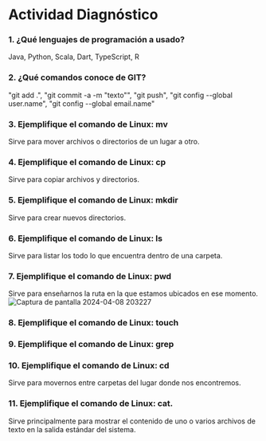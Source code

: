 # Actividad Diagnóstico


### 1. ¿Qué lenguajes de programación a usado?
Java, Python, Scala, Dart, TypeScript, R
### 2. ¿Qué comandos conoce de GIT?
"git add .", "git commit -a -m "texto"", "git push", "git config --global user.name", "git config --global email.name" 
### 3. Ejemplifique el comando de Linux: mv
Sirve para mover archivos o directorios de un lugar a otro.

### 4. Ejemplifique el comando de Linux: cp
Sirve para copiar archivos y directorios.

### 5. Ejemplifique el comando de Linux: mkdir
Sirve para crear nuevos directorios.

### 6. Ejemplifique el comando de Linux: ls
Sirve para listar los todo lo que encuentra dentro de una carpeta. 


### 7. Ejemplifique el comando de Linux: pwd
Sirve para enseñarnos la ruta en la que estamos ubicados en ese momento.
![Captura de pantalla 2024-04-08 203227](https://github.com/PlataformasWeb-P-AA2024/actividad-diagnostico-CJlopez17/assets/92592810/f797e494-a2d9-4a2d-ba1a-aec2bd6a0510)
### 8. Ejemplifique el comando de Linux: touch
### 9. Ejemplifique el comando de Linux: grep
### 10. Ejemplifique el comando de Linux: cd
Sirve para movernos entre carpetas del lugar donde nos encontremos.

### 11. Ejemplifique el comando de Linux: cat.
Sirve principalmente para mostrar el contenido de uno o varios archivos de texto en la salida estándar del sistema. 
